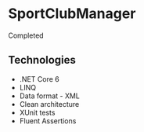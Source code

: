 # SportClubManager
Completed
## Technologies
* .NET Core 6
* LINQ
* Data format - XML
* Clean architecture
* XUnit tests
* Fluent Assertions
